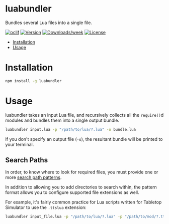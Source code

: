 luabundler
==========

Bundles several Lua files into a single file.

[![oclif](https://img.shields.io/badge/cli-oclif-brightgreen.svg)](https://oclif.io)
[![Version](https://img.shields.io/npm/v/luabundler.svg)](https://npmjs.org/package/luabundler)
[![Downloads/week](https://img.shields.io/npm/dw/luabundler.svg)](https://npmjs.org/package/luabundler)
[![License](https://img.shields.io/npm/l/luabundler.svg)](https://github.com/Benjamin-Dobell/luabundler/blob/master/package.json)

* [Installation](#installation)
* [Usage](#usage)

# Installation
```bash
npm install -g luabundler
```

# Usage
luabundler takes an input Lua file, and recursively collects all the `require()`d modules and bundles them into a single output bundle.

```bash
luabundler input.lua -p "/path/to/lua/?.lua" -o bundle.lua
```

If you don't specify an output file (`-o`), the resultant bundle will be printed to your terminal.

## Search Paths

In order, to know where to look for required files, you must provide one or more [search path patterns](https://www.lua.org/pil/8.1.html).

In addition to allowing you to add directories to search within, the pattern format allows you to configure supported file extensions as well.

For example, it's fairly common practice for Lua scripts written for Tabletop Simulator to use the `.ttslua` extension:


```bash
luabundler input_file.lua -p "/path/to/lua/?.lua" -p "/path/to/mod/?.ttslua"  -o output_bundle.lua
```
